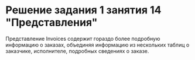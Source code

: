 ﻿# Решение задания 1 занятия 14 "Представления"
Представление Invoices содержит гораздо более подробную информацию о заказах, объединяя информацию из нескольких таблиц о заказчике, исполнителе, подробных сведениях о заказе.